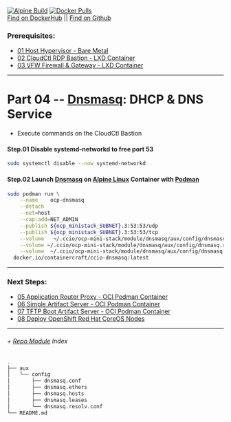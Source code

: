 [![Alpine Build](https://img.shields.io/github/workflow/status/containercraft/ccio-dnsmasq/DockerHubBuild/alpine?label=Alpine%20Build)](https://github.com/containercraft/ccio-dnsmasq/actions) [![Docker Pulls](https://img.shields.io/docker/pulls/containercraft/ccio-dnsmasq?label=DockerHub%20Pulls)](https://hub.docker.com/r/containercraft/ccio-dnsmasq)<br>
[Find on DockerHub](https://hub.docker.com/r/containercraft/ccio-dnsmasq) || [Find on Github](https://github.com/containercraft/ccio-dnsmasq)

### Prerequisites:
  + [01 Host Hypervisor - Bare Metal]
  + [02 CloudCtl RDP Bastion - LXD Container]
  + [03 VFW Firewall & Gateway - LXD Container]

--------------------------------------------------------------------------------
    
# Part 04 -- [Dnsmasq]: DHCP & DNS Service
  - Execute commands on the CloudCtl Bastion

####    Step.01 Disable systemd-networkd to free port 53
```sh
sudo systemctl disable --now systemd-networkd
```
####    Step.02 Launch [Dnsmasq] on [Alpine Linux] Container with [Podman]
```sh
sudo podman run \
    --name    ocp-dnsmasq                                                                       \
    --detach                                                                                    \
    --net=host                                                                                  \
    --cap-add=NET_ADMIN                                                                         \
    --publish ${ocp_ministack_SUBNET}.3:53:53/udp                                               \
    --publish ${ocp_ministack_SUBNET}.3:53:53/tcp                                               \
    --volume   ~/.ccio/ocp-mini-stack/module/dnsmasq/aux/config/dnsmasq.conf:/etc/dnsmasq.conf  \
    --volume ~/.ccio/ocp-mini-stack/module/dnsmasq/aux/config/dnsmasq.resolv:/etc/resolv.conf   \
    --volume  ~/.ccio/ocp-mini-stack/module/dnsmasq/aux/config/dnsmasq.hosts:/etc/hosts         \
  docker.io/containercraft/ccio-dnsmasq:latest
```
    
---------------------------------------------------------------------------------
    
### Next Steps:
  + [05 Application Router Proxy - OCI Podman Container]
  + [06 Simple Artifact Server - OCI Podman Container]
  + [07 TFTP Boot Artifact Server - OCI Podman Container]
  + [08 Deploy OpenShift Red Hat CoreOS Nodes]
    
---------------------------------------------------------------------------------
    
######  + [Repo Module] Index
```sh
.
├── aux
│   └── config
│       ├── dnsmasq.conf
│       ├── dnsmasq.ethers
│       ├── dnsmasq.hosts
│       ├── dnsmasq.leases
│       └── dnsmasq.resolv.conf
└── README.md
```

<!-- Markdown link & img dfn's -->
[Repo Module]:/module/dnsmasq
[alpine linux]: https://alpinelinux.org/
[dnsmasq]: http://www.thekelleys.org.uk/dnsmasq/doc.html
[podman]: https://podman.io
[01 Host Hypervisor				- Bare Metal]:/01_HostSetup.md
[02 CloudCtl RDP Bastion		- LXD Container]:/02_CloudCTL.md
[03 VFW Firewall & Gateway		- LXD Container]:/03_Gateway.md
[04 DNS & DHCP Service			- OCI Podman Container]:/04_Dnsmasq.md
[05 Application Router Proxy	- OCI Podman Container]:/05_HAProxy.md
[06 Simple Artifact Server		- OCI Podman Container]:/06_Nginx.md
[07 TFTP Boot Artifact Server	- OCI Podman Container]:/07_Tftpd.md
[08 Deploy OpenShift Red Hat CoreOS Nodes]:/08_DeployNodes.md
